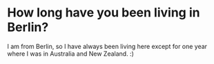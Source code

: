 # How long have you been living in Berlin?

I am from Berlin, so I have always been living here except for one year where I was in Australia and New Zealand. :) 

